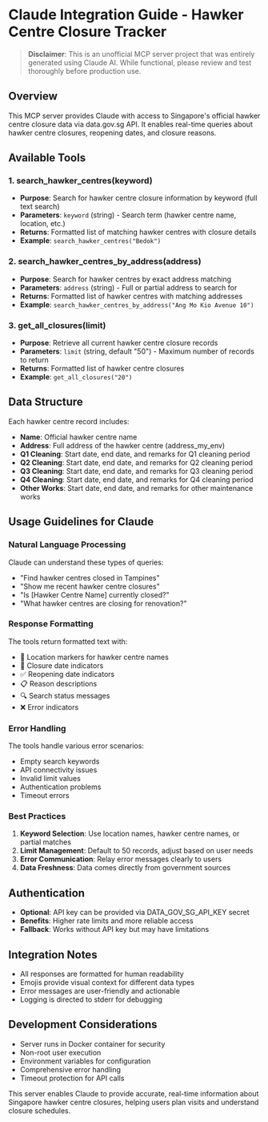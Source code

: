 # Claude Integration Guide - Hawker Centre Closure Tracker

> **Disclaimer**: This is an unofficial MCP server project that was entirely generated using Claude AI. While functional, please review and test thoroughly before production use.

## Overview

This MCP server provides Claude with access to Singapore's official hawker centre closure data via data.gov.sg API. It enables real-time queries about hawker centre closures, reopening dates, and closure reasons.

## Available Tools

### 1. search_hawker_centres(keyword)
- **Purpose**: Search for hawker centre closure information by keyword (full text search)
- **Parameters**: `keyword` (string) - Search term (hawker centre name, location, etc.)
- **Returns**: Formatted list of matching hawker centres with closure details
- **Example**: `search_hawker_centres("Bedok")`

### 2. search_hawker_centres_by_address(address)
- **Purpose**: Search for hawker centres by exact address matching
- **Parameters**: `address` (string) - Full or partial address to search for
- **Returns**: Formatted list of hawker centres with matching addresses
- **Example**: `search_hawker_centres_by_address("Ang Mo Kio Avenue 10")`

### 3. get_all_closures(limit)
- **Purpose**: Retrieve all current hawker centre closure records
- **Parameters**: `limit` (string, default "50") - Maximum number of records to return
- **Returns**: Formatted list of hawker centre closures
- **Example**: `get_all_closures("20")`

## Data Structure

Each hawker centre record includes:
- **Name**: Official hawker centre name
- **Address**: Full address of the hawker centre (address_my_env)
- **Q1 Cleaning**: Start date, end date, and remarks for Q1 cleaning period
- **Q2 Cleaning**: Start date, end date, and remarks for Q2 cleaning period
- **Q3 Cleaning**: Start date, end date, and remarks for Q3 cleaning period
- **Q4 Cleaning**: Start date, end date, and remarks for Q4 cleaning period
- **Other Works**: Start date, end date, and remarks for other maintenance works

## Usage Guidelines for Claude

### Natural Language Processing
Claude can understand these types of queries:
- "Find hawker centres closed in Tampines"
- "Show me recent hawker centre closures"
- "Is [Hawker Centre Name] currently closed?"
- "What hawker centres are closing for renovation?"

### Response Formatting
The tools return formatted text with:
- 📍 Location markers for hawker centre names
- 🚫 Closure date indicators
- ✅ Reopening date indicators
- 📋 Reason descriptions
- 🔍 Search status messages
- ❌ Error indicators

### Error Handling
The tools handle various error scenarios:
- Empty search keywords
- API connectivity issues
- Invalid limit values
- Authentication problems
- Timeout errors

### Best Practices

1. **Keyword Selection**: Use location names, hawker centre names, or partial matches
2. **Limit Management**: Default to 50 records, adjust based on user needs
3. **Error Communication**: Relay error messages clearly to users
4. **Data Freshness**: Data comes directly from government sources

## Authentication

- **Optional**: API key can be provided via DATA_GOV_SG_API_KEY secret
- **Benefits**: Higher rate limits and more reliable access
- **Fallback**: Works without API key but may have limitations

## Integration Notes

- All responses are formatted for human readability
- Emojis provide visual context for different data types
- Error messages are user-friendly and actionable
- Logging is directed to stderr for debugging

## Development Considerations

- Server runs in Docker container for security
- Non-root user execution
- Environment variables for configuration
- Comprehensive error handling
- Timeout protection for API calls

This server enables Claude to provide accurate, real-time information about Singapore hawker centre closures, helping users plan visits and understand closure schedules.